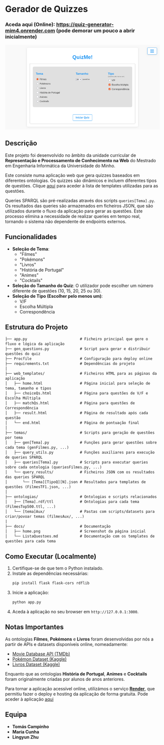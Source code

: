 # Gerador de Quizzes

### Aceda aqui (Online): https://quiz-generator-mim4.onrender.com (pode demorar um pouco a abrir inicialmente)

![Home Page](docs/home.png)

## Descrição
Este projeto foi desenvolvido no âmbito da unidade curricular de **Representação e Processamento de Conhecimento na Web** do Mestrado em Engenharia Informática da Universidade do Minho.

Este consiste numa aplicação web que gera quizzes baseados em diferentes ontologias. Os quizzes são dinâmicos e incluem diferentes tipos de questões. Clique [aqui](docs/ListaQuestoes.md) para aceder à lista de templates utilizadas para as questões.

Queries SPARQL são pré-realizadas através dos scripts `queries[Tema].py`. Os resultados das queries são armazenados em ficheiros JSON, que são utilizados durante o fluxo da aplicação para gerar as questões. Este processo elimina a necessidade de realizar queries em tempo real, tornando o sistema não dependente de endpoints externos.

## Funcionalidades

- **Seleção de Tema**:
  - "Filmes"
  - "Pokémons"
  - "Livros"
  - "História de Portugal"
  - "Animes"
  - "Cocktails"
- **Seleção do Tamanho do Quiz**: O utilizador pode escolher um número diferente de questões (10, 15, 20, 25 ou 30).
- **Seleção de Tipo (Escolher pelo menos um)**:
  - V/F
  - Escolha Múltipla
  - Correspondência

## Estrutura do Projeto

```
├── app.py                        # Ficheiro principal que gere o fluxo e lógica da aplicação
├── gen_questions.py              # Script para gerar e distribuir questões do quiz
├── Procfile                      # Configuração para deploy online
├── requirements.txt              # Dependências do projeto
│
├── web_templates/                # Ficheiros HTML para as páginas da aplicação
│   ├── home.html                 # Página inicial para seleção de tema, tamanho e tipos
│   ├── choiceQs.html             # Página para questões de V/F e Escolha Múltipla
│   ├── matchQs.html              # Página para questões de Correspondência
│   ├── result.html               # Página de resultado após cada questão
│   └── end.html                  # Página de pontuação final
│
├── temas/                        # Scripts para geração de questões por tema
│   ├── gen[Tema].py              # Funções para gerar questões sobre cada tema (genFilmes.py, ...)
│   ├── query_utils.py            # Funções auxiliares para execução de queries SPARQL
│   ├── queries[Tema].py          # Scripts para executar queries sobre cada ontologia (queriesFilmes.py, ...)
│   └── query_results/            # Ficheiros JSON com os resultados das queries SPARQL
│       └── [Tema][TipoQ][N].json # Resultados para templates de questões (FilmesTF1.json, ...)
│
├── ontologias/                   # Ontologias e scripts relacionados
│   ├── [Tema].rdf/ttl            # Ontologias para cada tema (FilmesTop500.ttl, ...)
│   └── [tema]Aux/                # Pastas com scripts/datasets para criar/povoar temas (filmesAux/, ...)
|
├── docs/                         # Documentação
│   ├── home.png                  # Screenshot da página inicial
│   └── ListaQuestoes.md          # Documentação com os templates de questões para cada tema
```

## Como Executar (Localmente)

1. Certifique-se de que tem o Python instalado.
2. Instale as dependências necessárias:
   ```bash
   pip install flask flask-cors rdflib
   ```
3. Inicie a aplicação:
   ```bash
   python app.py
   ```
4. Aceda à aplicação no seu browser em `http://127.0.0.1:3000`.

## Notas Importantes

As ontologias **Filmes**, **Pokémons** e **Livros** foram desenvolvidas por nós a partir de APIs e datasets disponíveis online, nomeadamente:

- [Movie Database API ̣̣(TMDb)](https://www.themoviedb.org/)
- [Pokémon Dataset (Kaggle)](https://www.kaggle.com/datasets/rounakbanik/pokemon)
- [Livros Dataset (Kaggle)](https://www.kaggle.com/datasets/pooriamst/best-books-ever-dataset)

Enquanto que as ontologias **História de Portugal**, **Animes** e **Cocktails** foram originalmente criadas por alunos de anos anteriores.

Para tornar a aplicação acessível online, utilizámos o serviço **[Render](https://render.com/)**, que permitiu fazer o deploy e hosting da aplicação de forma gratuita. Pode aceder à aplicação [aqui](https://quiz-generator-mim4.onrender.com/)


## Equipa

- **Tomás Campinho**
- **Maria Cunha**
- **Lingyun Zhu**